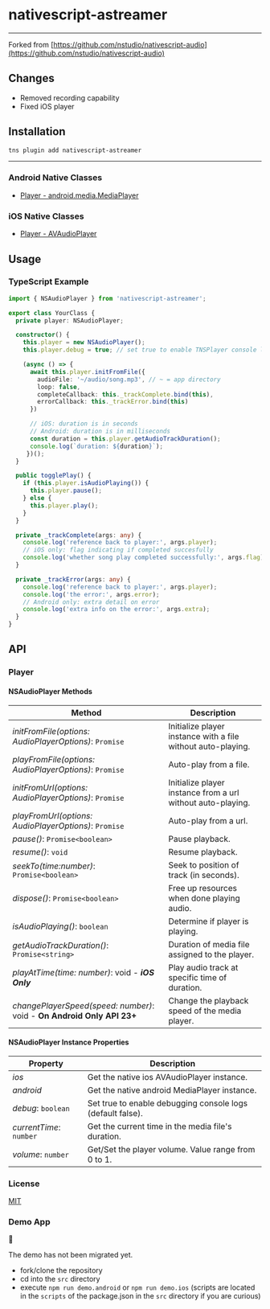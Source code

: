 # nativescript-astreamer
---

Forked from [https://github.com/nstudio/nativescript-audio](https://github.com/nstudio/nativescript-audio)

## Changes

+ Removed recording capability
+ Fixed iOS player

## Installation

`tns plugin add nativescript-astreamer`

---

### Android Native Classes

- [Player - android.media.MediaPlayer](http://developer.android.com/reference/android/media/MediaPlayer.html)

### iOS Native Classes

- [Player - AVAudioPlayer](https://developer.apple.com/library/ios/documentation/AVFoundation/Reference/AVAudioPlayerClassReference/)

## Usage

### TypeScript Example

```typescript
import { NSAudioPlayer } from 'nativescript-astreamer';

export class YourClass {
  private player: NSAudioPlayer;

  constructor() {
    this.player = new NSAudioPlayer();
    this.player.debug = true; // set true to enable TNSPlayer console logs for debugging.

    (async () => {
      await this.player.initFromFile({
        audioFile: '~/audio/song.mp3', // ~ = app directory
        loop: false,
        completeCallback: this._trackComplete.bind(this),
        errorCallback: this._trackError.bind(this)
      })

      // iOS: duration is in seconds
      // Android: duration is in milliseconds
      const duration = this.player.getAudioTrackDuration();
      console.log(`duration: ${duration}`);
     })();
  }

  public togglePlay() {
    if (this.player.isAudioPlaying()) {
      this.player.pause();
    } else {
      this.player.play();
    }
  }

  private _trackComplete(args: any) {
    console.log('reference back to player:', args.player);
    // iOS only: flag indicating if completed succesfully
    console.log('whether song play completed successfully:', args.flag);
  }

  private _trackError(args: any) {
    console.log('reference back to player:', args.player);
    console.log('the error:', args.error);
    // Android only: extra detail on error
    console.log('extra info on the error:', args.extra);
  }
}
```

## API

### Player

#### NSAudioPlayer Methods

| Method                                                                 | Description                                                  |
| ---------------------------------------------------------------------- | ------------------------------------------------------------ |
| _initFromFile(options: AudioPlayerOptions)_: `Promise`                 | Initialize player instance with a file without auto-playing. |
| _playFromFile(options: AudioPlayerOptions)_: `Promise`                 | Auto-play from a file.                                       |
| _initFromUrl(options: AudioPlayerOptions)_: `Promise`                  | Initialize player instance from a url without auto-playing.  |
| _playFromUrl(options: AudioPlayerOptions)_: `Promise`                  | Auto-play from a url.                                        |
| _pause()_: `Promise<boolean>`                                          | Pause playback.                                              |
| _resume()_: `void`                                                     | Resume playback.                                             |
| _seekTo(time:number)_: `Promise<boolean>`                              | Seek to position of track (in seconds).                     |
| _dispose()_: `Promise<boolean>`                                        | Free up resources when done playing audio.                   |
| _isAudioPlaying()_: `boolean`                                          | Determine if player is playing.                              |
| _getAudioTrackDuration()_: `Promise<string>`                           | Duration of media file assigned to the player.               |
| _playAtTime(time: number)_: void - **_iOS Only_**                      | Play audio track at specific time of duration.               |
| _changePlayerSpeed(speed: number)_: void - **On Android Only API 23+** | Change the playback speed of the media player.               |

#### NSAudioPlayer Instance Properties

| Property                | Description                                                |
| ----------------------- | ---------------------------------------------------------- |
| _ios_                   | Get the native ios AVAudioPlayer instance.                 |
| _android_               | Get the native android MediaPlayer instance.               |
| _debug_: `boolean`      | Set true to enable debugging console logs (default false). |
| _currentTime_: `number` | Get the current time in the media file's duration.         |
| _volume_: `number`      | Get/Set the player volume. Value range from 0 to 1.        |

### License

[MIT](/LICENSE)

### Demo App

:no_entry_sign:

The demo has not been migrated yet.

- fork/clone the repository
- cd into the `src` directory
- execute `npm run demo.android` or `npm run demo.ios` (scripts are located in the `scripts` of the package.json in the `src` directory if you are curious)
